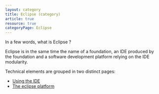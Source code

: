```yaml
---
layout: category
title: Eclipse (category)
article: true
resource: true
categoryPage: Eclipse
---
```

<div>
<p>In a few words, what is Eclipse ?</p>
<p>
Eclipse is in the same time the name of a foundation, an IDE produced by the foundation 	and a software development platform relying on the IDE modularity. 
</p>
<p>Technical elements are grouped in two distinct pages: </p>
<ul>
	<li><a href="use">Using the IDE</a></li>
	<li><a href="plug-in">The eclipse platform</a></li>
</ul>
</div>